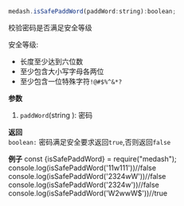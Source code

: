 ```js
medash.isSafePaddWord(paddWord:string):boolean;
```
校验密码是否满足安全等级

安全等级:
 * 长度至少达到六位数
 * 至少包含大小写字母各两位
 * 至少包含一位特殊字符`!@#$%^&*?`

**参数**  
1. `paddWord`(string ): 密码

**返回**  
`boolean:` 密码满足安全要求返回`true`,否则返回`false`

**例子**
<me-embed>const {isSafePaddWord} = require("medash");
console.log(isSafePaddWord('11w111'))//false
console.log(isSafePaddWord('2324wW'))//false
console.log(isSafePaddWord('2324w'))//false
console.log(isSafePaddWord('W2wwW$'))//true</me-embed>